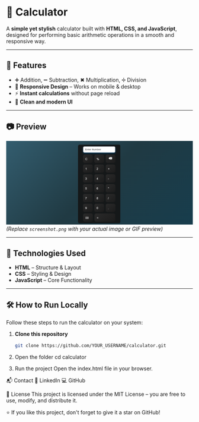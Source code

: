 # 🧮 Calculator

A **simple yet stylish** calculator built with **HTML, CSS, and JavaScript**, designed for performing basic arithmetic operations in a smooth and responsive way.

---

## 🚀 Features
- ➕ Addition, ➖ Subtraction, ✖ Multiplication, ➗ Division
- 📱 **Responsive Design** – Works on mobile & desktop
- ⚡ **Instant calculations** without page reload
- 🎨 **Clean and modern UI**

---

## 📷 Preview
![Calculator Screenshot](screenshot.png)  
*(Replace `screenshot.png` with your actual image or GIF preview)*

---

## 📂 Technologies Used
- **HTML** – Structure & Layout  
- **CSS** – Styling & Design  
- **JavaScript** – Core Functionality  

---

## 🛠 How to Run Locally
Follow these steps to run the calculator on your system:

1. **Clone this repository**  
   ```bash
   git clone https://github.com/YOUR_USERNAME/calculator.git
   
2. Open the folder
cd calculator

3. Run the project
Open the index.html file in your browser.

📬 Contact
💼 LinkedIn
💻 GitHub

📜 License
This project is licensed under the MIT License – you are free to use, modify, and distribute it.

⭐ If you like this project, don't forget to give it a star on GitHub!

